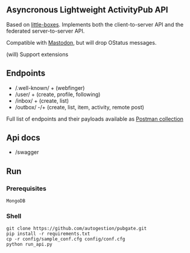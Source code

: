 
## Asyncronous Lightweight ActivityPub API
Based on [little-boxes](https://github.com/tsileo/little-boxes).
Implements both the client-to-server API and the federated server-to-server API.

Compatible with [Mastodon](https://github.com/tootsuite/mastodon), but will drop OStatus messages.

(will) Support extensions

## Endpoints

 - /.well-known/    + (webfinger)
 - /user/           + (create, profile, following)
 - /inbox/          + (create, list)
 - /outbox/         -/+ (create, list, item, activity, remote post)

Full list of endpoints and their payloads available as [Postman collection](https://github.com/autogestion/pubgate/blob/master/pubgate.postman_collection.json)

## Api docs

 - /swagger

## Run

### Prerequisites
`MongoDB`

### Shell

```
git clone https://github.com/autogestion/pubgate.git
pip install -r requirements.txt
cp -r config/sample_conf.cfg config/conf.cfg
python run_api.py
```